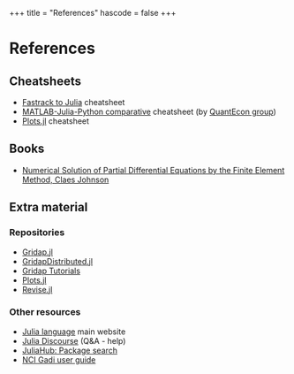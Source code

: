 +++
title = "References"
hascode = false
+++

# References

<!-- \toc -->

## Cheatsheets

- [Fastrack to Julia](https://juliadocs.github.io/Julia-Cheat-Sheet/) cheatsheet
- [MATLAB-Julia-Python comparative](https://cheatsheets.quantecon.org/) cheatsheet (by [QuantEcon group](https://quantecon.org/))
- [Plots.jl](https://github.com/sswatson/cheatsheets/blob/master/plotsjl-cheatsheet.pdf) cheatsheet

## Books

- [Numerical Solution of Partial Differential Equations by the Finite Element Method, Claes Johnson](https://www.amazon.com/Numerical-Solution-Differential-Equations-Mathematics/dp/048646900X)


## Extra material 

### Repositories

- [Gridap.jl](https://github.com/gridap/Gridap.jl)
- [GridapDistributed.jl](https://github.com/gridap/GridapDistributed.jl)
- [Gridap Tutorials](https://github.com/gridap/Tutorials)
- [Plots.jl](https://github.com/JuliaPlots/Plots.jl)
- [Revise.jl](https://github.com/timholy/Revise.jl)

### Other resources

- [Julia language](https://julialang.org) main website
- [Julia Discourse](https://discourse.julialang.org/) (Q&A - help)
- [JuliaHub: Package search](https://juliahub.com/ui/Packages)
- [NCI Gadi user guide](https://opus.nci.org.au/display/Help/Gadi+User+Guide)

